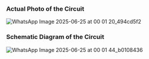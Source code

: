 ### Actual Photo of the Circuit 
![WhatsApp Image 2025-06-25 at 00 01 20_494cd5f2](https://github.com/user-attachments/assets/b5c6fc46-05e2-4d91-b683-dc57b038eef9)

### Schematic Diagram of the Circuit
![WhatsApp Image 2025-06-25 at 00 01 44_b0108436](https://github.com/user-attachments/assets/202d691c-cac7-4f6d-87df-2a26724fa1ac)
